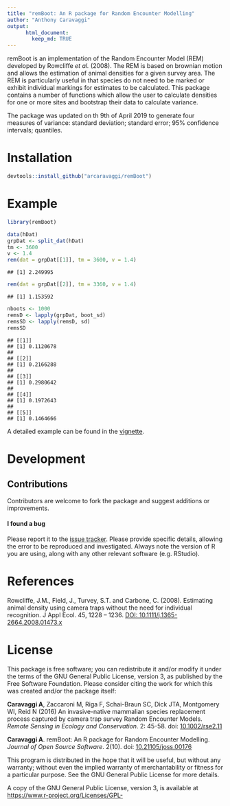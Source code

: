 ```yaml
---
title: "remBoot: An R package for Random Encounter Modelling"
author: "Anthony Caravaggi"
output:  
      html_document:  
        keep_md: TRUE 
---
```



remBoot is an implementation of the Random Encounter Model (REM) developed by Rowcliffe _et al._ (2008). The REM is based on brownian motion and allows the estimation of animal densities for a given survey area. The REM is particularly useful in that species do not need to be marked or exhibit individual markings for estimates to be calculated. This package contains a number of functions which allow the user to calculate densities for one or more sites and bootstrap their data to calculate variance.   

The package was updated on th 9th of April 2019 to generate four measures of variance: standard deviation; standard error; 95% confidence intervals; quantiles.

# Installation


```r
devtools::install_github("arcaravaggi/remBoot")
```

# Example


```r
library(remBoot)

data(hDat)  
grpDat <- split_dat(hDat)  
tm <- 3600  
v <- 1.4  
rem(dat = grpDat[[1]], tm = 3600, v = 1.4)  
```

```
## [1] 2.249995
```

```r
rem(dat = grpDat[[2]], tm = 3360, v = 1.4)  
```

```
## [1] 1.153592
```

```r
nboots <- 1000  
remsD <- lapply(grpDat, boot_sd)   
remsSD <- lapply(remsD, sd)  
remsSD  
```

```
## [[1]]
## [1] 0.1120678
## 
## [[2]]
## [1] 0.2166288
## 
## [[3]]
## [1] 0.2980642
## 
## [[4]]
## [1] 0.1972643
## 
## [[5]]
## [1] 0.1464666
```

A detailed example can be found in the [vignette][vig].

[vig]: http://htmlpreview.github.io/?https://github.com/arcaravaggi/remBoot/blob/master/vignettes/remBoot.html 

# Development

## Contributions

Contributors are welcome to fork the package and suggest additions or improvements.  

#### I found a bug

Please report it to the [issue tracker][issues]. Please provide specific details, allowing the error to be reproduced and investigated. Always note the version of R you are using, along with any other relevant software (e.g. RStudio).  

[issues]: https://github.com/arcaravaggi/remBoot/issues

# References

Rowcliffe, J.M., Field, J., Turvey, S.T. and Carbone, C. (2008). Estimating animal density using camera traps without the need for individual recognition. J Appl Ecol. 45, 1228 – 1236. [DOI: 10.1111/j.1365-2664.2008.01473.x](http://onlinelibrary.wiley.com/doi/10.1111/j.1365-2664.2008.01473.x/abstract)

# License

This package is free software; you can redistribute it and/or modify it under the terms of the GNU General Public License, version 3, as published by the Free Software Foundation. Please consider citing the work for which this was created and/or the package itself:

**Caravaggi A**, Zaccaroni M, Riga F, Schai-Braun SC, Dick JTA, Montgomery WI, Reid N (2016) An invasive-native mammalian species replacement process captured by camera trap survey Random Encounter Models. *Remote Sensing in Ecology and Conservation*. 2: 45-58. doi: [10.1002/rse2.11](http://onlinelibrary.wiley.com/doi/10.1002/rse2.11/abstract)      

**Caravaggi A**.  remBoot: An R package for Random Encounter Modelling. *Journal of Open Source Software*. 2(10). doi: [10.21105/joss.00176](http://joss.theoj.org/papers/10.21105/joss.00176)   

This program is distributed in the hope that it will be useful, but without any warranty; without even the implied warranty of merchantability or fitness for a particular purpose. See the GNU General Public License for more details.

A copy of the GNU General Public License, version 3, is available at https://www.r-project.org/Licenses/GPL-
